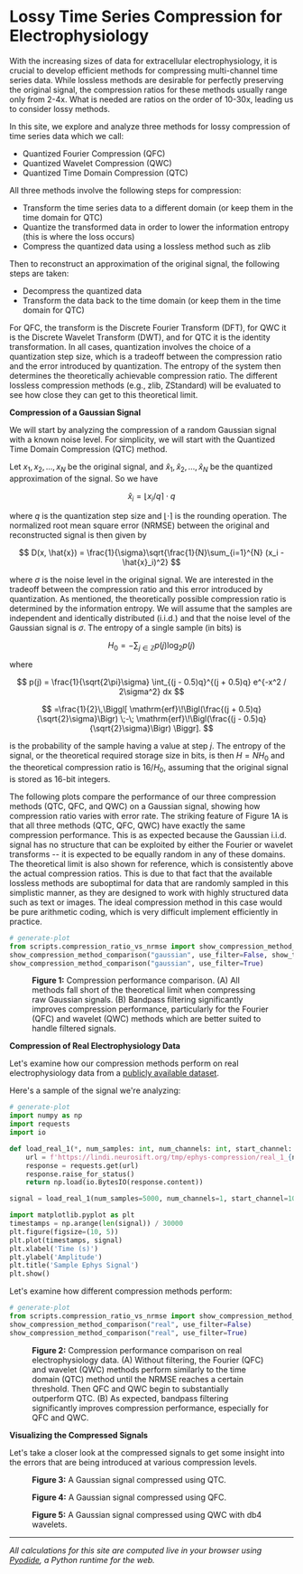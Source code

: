 # Lossy Time Series Compression for Electrophysiology

With the increasing sizes of data for extracellular electrophysiology, it is crucial to develop efficient methods for compressing multi-channel time series data. While lossless methods are desirable for perfectly preserving the original signal, the compression ratios for these methods usually range only from 2-4x. What is needed are ratios on the order of 10-30x, leading us to consider lossy methods.

In this site, we explore and analyze three methods for lossy compression of time series data which we call:

- Quantized Fourier Compression (QFC)
- Quantized Wavelet Compression (QWC)
- Quantized Time Domain Compression (QTC)

All three methods involve the following steps for compression:

- Transform the time series data to a different domain (or keep them in the time domain for QTC)
- Quantize the transformed data in order to lower the information entropy (this is where the loss occurs)
- Compress the quantized data using a lossless method such as zlib

Then to reconstruct an approximation of the original signal, the following steps are taken:

- Decompress the quantized data
- Transform the data back to the time domain (or keep them in the time domain for QTC)

For QFC, the transform is the Discrete Fourier Transform (DFT), for QWC it is the Discrete Wavelet Transform (DWT), and for QTC it is the identity transformation. In all cases, quantization involves the choice of a quantization step size, which is a tradeoff between the compression ratio and the error introduced by quantization. The entropy of the system then determines the theoretically achievable compression ratio. The different lossless compression methods (e.g., zlib, ZStandard) will be evaluated to see how close they can get to this theoretical limit.

**Compression of a Gaussian Signal**

We will start by analyzing the compression of a random Gaussian signal with a known noise level. For simplicity, we will start with the Quantized Time Domain Compression (QTC) method.

Let $x_1, x_2, \ldots, x_N$ be the original signal, and $\hat{x}_1, \hat{x}_2, \ldots, \hat{x}_N$ be the quantized approximation of the signal. So we have

$$
\hat{x}_i = \lfloor x_i / q \rceil \cdot q
$$

where $q$ is the quantization step size and $\lfloor \cdot \rceil$ is the rounding operation. The normalized root mean square error (NRMSE) between the original and reconstructed signal is then given by

$$
D(x, \hat{x}) = \frac{1}{\sigma}\sqrt{\frac{1}{N}\sum_{i=1}^{N} (x_i - \hat{x}_i)^2}
$$

where $\sigma$ is the noise level in the original signal. We are interested in the tradeoff between the compression ratio and this error introduced by quantization. As mentioned, the theoretically possible compression ratio is determined by the information entropy. We will assume that the samples are independent and identically distributed (i.i.d.) and that the noise level of the Gaussian signal is $\sigma$. The entropy of a single sample (in bits) is

$$
H_0 = -\sum_{j \in \mathbb{Z}} p(j) \log_2 p(j)
$$

where

$$
p(j) = \frac{1}{\sqrt{2\pi}\sigma} \int_{(j - 0.5)q}^{(j + 0.5)q} e^{-x^2 / 2\sigma^2} dx
$$

$$
=\frac{1}{2}\,\Biggl[
  \mathrm{erf}\!\Bigl(\frac{(j + 0.5)q}{\sqrt{2}\sigma}\Bigr)
  \;-\;
  \mathrm{erf}\!\Bigl(\frac{(j - 0.5)q}{\sqrt{2}\sigma}\Bigr)
\Biggr].
$$

is the probability of the sample having a value at step $j$. The entropy of the signal, or the theoretical required storage size in bits, is then $H = NH_0$ and the theoretical compression ratio is $16 / H_0$, assuming that the original signal is stored as 16-bit integers.

The following plots compare the performance of our three compression methods (QTC, QFC, and QWC) on a Gaussian signal, showing how compression ratio varies with error rate. The striking feature of Figure 1A is that all three methods (QTC, QFC, QWC) have exactly the same compression performance. This is as expected because the Gaussian i.i.d. signal has no structure that can be exploited by either the Fourier or wavelet transforms -- it is expected to be equally random in any of these domains. The theoretical limit is also shown for reference, which is consistently above the actual compression ratios. This is due to that fact that the available lossless methods are suboptimal for data that are randomly sampled in this simplistic manner, as they are designed to work with highly structured data such as text or images. The ideal compression method in this case would be pure arithmetic coding, which is very difficult implement efficiently in practice.

```python
# generate-plot
from scripts.compression_ratio_vs_nrmse import show_compression_method_comparison
show_compression_method_comparison("gaussian", use_filter=False, show_theoretical_for_reference=True)
show_compression_method_comparison("gaussian", use_filter=True)
```

<figure>
<figcaption>
<strong>Figure 1:</strong> Compression performance comparison. (A) All methods fall short of the theoretical limit when compressing raw Gaussian signals. (B) Bandpass filtering significantly improves compression performance, particularly for the Fourier (QFC) and wavelet (QWC) methods which are better suited to handle filtered signals.
</figcaption>
</figure>

**Compression of Real Electrophysiology Data**

Let's examine how our compression methods perform on real electrophysiology data from a [publicly available dataset](https://neurosift.app/?p=/nwb&url=https://api.dandiarchive.org/api/assets/c04f6b30-82bf-40e1-9210-34f0bcd8be24/download/&dandisetId=000409&dandisetVersion=draft).

Here's a sample of the signal we're analyzing:

```python
# generate-plot
import numpy as np
import requests
import io

def load_real_1(*, num_samples: int, num_channels: int, start_channel: int) -> np.ndarray:
    url = f'https://lindi.neurosift.org/tmp/ephys-compression/real_1_{num_samples}_{start_channel}_{num_channels}.npy'
    response = requests.get(url)
    response.raise_for_status()
    return np.load(io.BytesIO(response.content))

signal = load_real_1(num_samples=5000, num_channels=1, start_channel=101)

import matplotlib.pyplot as plt
timestamps = np.arange(len(signal)) / 30000
plt.figure(figsize=(10, 5))
plt.plot(timestamps, signal)
plt.xlabel('Time (s)')
plt.ylabel('Amplitude')
plt.title('Sample Ephys Signal')
plt.show()
```

Let's examine how different compression methods perform:

```python
# generate-plot
from scripts.compression_ratio_vs_nrmse import show_compression_method_comparison
show_compression_method_comparison("real", use_filter=False)
show_compression_method_comparison("real", use_filter=True)
```

<figure>
<figcaption>
<strong>Figure 2:</strong> Compression performance comparison on real electrophysiology data. (A) Without filtering, the Fourier (QFC) and wavelet (QWC) methods perform similarly to the time domain (QTC) method until the NRMSE reaches a certain threshold. Then QFC and QWC begin to substantially outperform QTC. (B) As expected, bandpass filtering significantly improves compression performance, especially for QFC and QWC.
</figcaption>
</figure>

**Visualizing the Compressed Signals**

Let's take a closer look at the compressed signals to get some insight into the errors that are being introduced at various compression levels.

<figure>
<div class="DivCompressionPlot" wavelet_name="time-domain" num_samples="1024" signal_type="gaussian_noise" nrmses="0.3"></div>
<figcaption>
<strong>Figure 3:</strong> A Gaussian signal compressed using QTC.</figcaption>
</figure>

<figure>
<div class="DivCompressionPlot" wavelet_name="fourier" num_samples="1024" signal_type="gaussian_noise" nrmses="0.3"></div>
<figcaption>
<strong>Figure 4:</strong> A Gaussian signal compressed using QFC.</figcaption>
</figure>

<figure>
<div class="DivCompressionPlot" wavelet_name="db4" num_samples="1024" signal_type="gaussian_noise" nrmses="0.3"></div>
<figcaption>
<strong>Figure 5:</strong> A Gaussian signal compressed using QWC with db4 wavelets.</figcaption>
</figure>

<div class="DivCompressionPlot" wavelet_name="db4" num_samples="1024" signal_type="real_ephys_1" nrmses="0.3"></div>

<div class="DivCompressionPlot" wavelet_name="db4" num_samples="1024" signal_type="real_ephys_1" nrmses="0.6"></div>

<div class="DivCompressionPlot" wavelet_name="db4" num_samples="1024" signal_type="real_ephys_1" nrmses="0.6" filt_lowcut="300" filt_highcut="6000"></div>

<div class="DivCompressionPlot" wavelet_name="fourier" num_samples="1024" signal_type="real_ephys_1" nrmses="0.6" transform="fourier" filt_lowcut="300" filt_highcut="6000"></div>

---

_All calculations for this site are computed live in your browser using [Pyodide](https://pyodide.org/), a Python runtime for the web._
